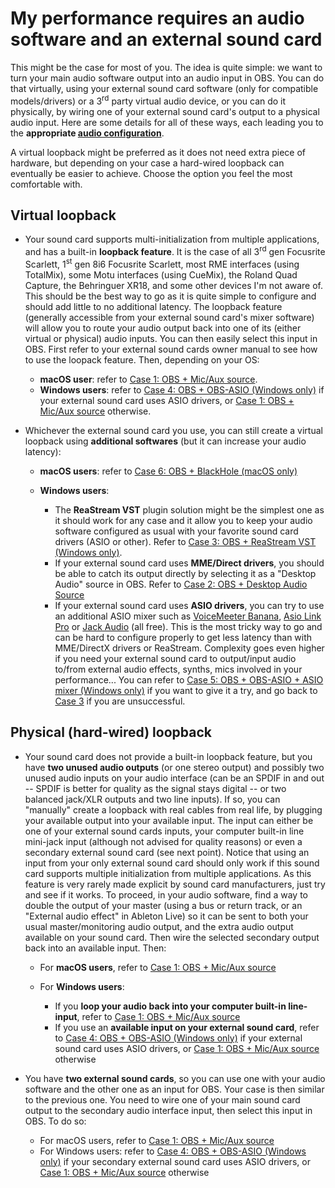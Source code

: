# My performance requires an audio software and an external sound card

This might be the case for most of you. The idea is quite simple: we want to turn your main audio software output into an audio input in OBS. You can do that virtually, using your external sound card software (only for compatible models/drivers) or a 3<sup>rd</sup> party virtual audio device, or you can do it physically, by wiring one of your external sound card's output to a physical audio input. Here are some details for all of these ways, each leading you to the **appropriate [audio configuration](../audio/README.md)**.

A virtual loopback might be preferred as it does not need extra piece of hardware, but depending on your case a hard-wired loopback can eventually be easier to achieve. Choose the option you feel the most comfortable with.


## Virtual loopback

-   Your sound card supports multi-initialization from multiple applications, and has a built-in **loopback feature**. It is the case of all 3<sup>rd</sup> gen Focusrite Scarlett, 1<sup>st</sup> gen 8i6 Focusrite Scarlett, most RME interfaces (using TotalMix), some Motu interfaces (using CueMix), the Roland Quad Capture, the Behringuer XR18, and some other devices I'm not aware of. This should be the best way to go as it is quite simple to configure and should add little to no additional latency. The loopback feature (generally accessible from your external sound card's mixer software) will allow you to route your audio output back into one of its (either virtual or physical) audio inputs. You can then easily select this input in OBS. First refer to your external sound cards owner manual to see how to use the loopack feature. Then, depending on your OS:

    -   **macOS user**: refer to [Case 1: OBS + Mic/Aux source](../audio/micaux.md).
    -   **Windows users**: refer to [Case 4: OBS + OBS-ASIO (Windows only)](../audio/obsasio.md) if your external sound card uses ASIO drivers, or [Case 1: OBS + Mic/Aux source](../audio/micaux.md) otherwise.

-   Whichever the external sound card you use, you can still create a virtual loopback using **additional softwares** (but it can increase your audio latency):

    -   **macOS users**: refer to [Case 6: OBS + BlackHole (macOS only)](../audio/blackhole.md)

    -   **Windows users**:

        -   The **ReaStream VST** plugin solution might be the simplest one as it should work for any case and it allow you to keep your audio software configured as usual with your favorite sound card drivers (ASIO or other). Refer to [Case 3: OBS + ReaStream VST (Windows only)](../audio/reastream.md).
        -   If your external sound card uses **MME/Direct drivers**, you should be able to catch its output directly by selecting it as a "Desktop Audio" source in OBS. Refer to [Case 2: OBS + Desktop Audio Source](../audio/desktopaudio.md)
        -   If your external sound card uses **ASIO drivers**, you can try to use an additional ASIO mixer such as [VoiceMeeter Banana](https://www.vb-audio.com/Voicemeeter/banana.htm), [Asio Link Pro](https://discuss.cakewalk.com/index.php?/topic/3519-odeus-asio-link-now-available-free/) or [Jack Audio](https://jackaudio.org/downloads/) (all free). This is the most tricky way to go and can be hard to configure properly to get less latency than with MME/DirectX drivers or ReaStream. Complexity goes even higher if you need your external sound card to output/input audio to/from external audio effects, synths, mics involved in your performance... You can refer to [Case 5: OBS + OBS-ASIO + ASIO mixer (Windows only)](../audio/asiomixer.md) if you want to give it a try, and go back to [Case 3](../audio/reastream.md) if you are unsuccessful.


## Physical (hard-wired) loopback

-   Your sound card does not provide a built-in loopback feature, but you have **two unused audio outputs** (or one stereo output) and possibly two unused audio inputs on your audio interface (can be an SPDIF in and out -- SPDIF is better for quality as the signal stays digital -- or two balanced jack/XLR outputs and two line inputs). If so, you can "manually" create a loopback with real cables from real life, by plugging your available output into your available input. The input can either be one of your external sound cards inputs, your computer built-in line mini-jack input (although not advised for quality reasons) or even a secondary external sound card (see next point). Notice that using an input from your only external sound card should only work if this sound card supports multiple initialization from multiple applications. As this feature is very rarely made explicit by sound card manufacturers, just try and see if it works. To proceed, in your audio software, find a way to double the output of your master (using a bus or return track, or an "External audio effect" in Ableton Live) so it can be sent to both your usual master/monitoring audio output, and the extra audio output available on your sound card. Then wire the selected secondary output back into an available input. Then:

    -   For **macOS users**, refer to [Case 1: OBS + Mic/Aux source](../audio/micaux.md)

    -   For **Windows users**:

        -   If you **loop your audio back into your computer built-in line-input**, refer to [Case 1: OBS + Mic/Aux source](../audio/micaux.md)
        -   If you use an **available input on your external sound card**, refer to [Case 4: OBS + OBS-ASIO (Windows only)](../audio/obsasio.md) if your external sound card uses ASIO drivers, or [Case 1: OBS + Mic/Aux source](../audio/micaux.md) otherwise

-   You have **two external sound cards**, so you can use one with your audio software and the other one as an input for OBS. Your case is then similar to the previous one. You need to wire one of your main sound card output to the secondary audio interface input, then select this input in OBS. To do so:

    -   For macOS users, refer to [Case 1: OBS + Mic/Aux source](../audio/micaux.md)
    -   For Windows users: refer to [Case 4: OBS + OBS-ASIO (Windows only)](../audio/obsasio.md) if your secondary external sound card uses ASIO drivers, or [Case 1: OBS + Mic/Aux source](../audio/micaux.md) otherwise
